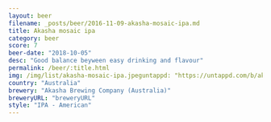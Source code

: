 ```yaml
---
layout: beer
filename: _posts/beer/2016-11-09-akasha-mosaic-ipa.md
title: Akasha mosaic ipa
category: beer
score: 7
beer-date: "2018-10-05"
desc: "Good balance beyween easy drinking and flavour"
permalink: /beer/:title.html
img: /img/list/akasha-mosaic-ipa.jpeguntappd: "https://untappd.com/b/akasha-brewing-company--australia--mosaic-ipa/1863243"
country: "Australia"
brewery: "Akasha Brewing Company (Australia)"
breweryURL: "breweryURL"
style: "IPA - American"
---
```

